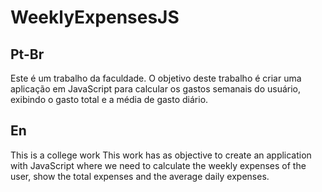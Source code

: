 # WeeklyExpensesJS
## Pt-Br
Este é um trabalho da faculdade.
O objetivo deste trabalho é criar uma aplicação em JavaScript para calcular os gastos semanais do usuário, exibindo o gasto total e a média de gasto diário.

## En
This is a college work
This work has as objective to create an application with JavaScript where we need to calculate the weekly expenses of the user, show the total expenses and the average daily expenses.
